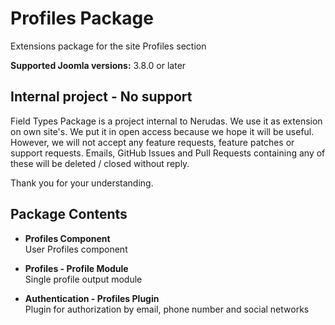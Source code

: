 # Profiles Package
Extensions package for the site Profiles section

**Supported Joomla versions:** 3.8.0 or later  


## Internal project - No support
Field Types Package is a project internal to Nerudas. We use it as extension on own site's. We put it in open access because we hope it will be useful. However, we will not accept any feature requests, feature patches or support requests. Emails, GitHub Issues and Pull Requests containing any of these will be deleted / closed without reply.

Thank you for your understanding.


## Package Contents
* **Profiles Component**  
User Profiles component

* **Profiles - Profile Module**  
Single profile output module

* **Authentication - Profiles Plugin**  
Plugin for authorization by email, phone number and social networks